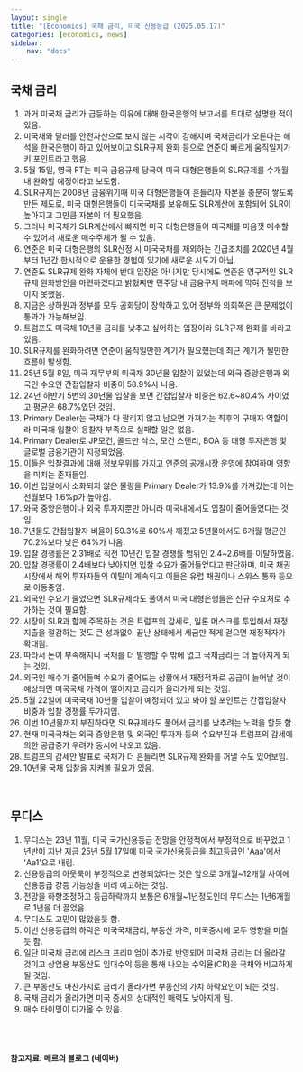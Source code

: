 ```yaml
---
layout: single
title: "[Economics] 국채 금리, 미국 신용등급 (2025.05.17)"
categories: [economics, news]
sidebar:
    nav: "docs"
---
```


## 국채 금리
1. 과거 미국채 금리가 급등하는 이유에 대해 한국은행의 보고서를 토대로 설명한 적이 있음.
1. 미국채와 달러를 안전자산으로 보지 않는 시각이 강해지며 국채금리가 오른다는 해석을 한국은행이 하고 있어보이고 SLR규제 완화 등으로 연준이 빠르게 움직일지가 키 포인트라고 했음.
1. 5월 15일, 영국 FT는 미국 금융규제 당국이 미국 대형은행들의 SLR규제를 수개월 내 완화할 예정이라고 보도함.
1. SLR규제는 2008년 금융위기때 미국 대형은행들이 흔들리자 자본을 충분히 쌓도록 만든 제도로, 미국 대형은행들이 미국국채를 보유해도 SLR계산에 포함되어 SLR이 높아지고 그만큼 자본이 더 필요했음.
1. 그러나 미국채가 SLR계산에서 빠지면 미국 대형은행들이 미국채를 마음껏 매수할 수 있어서 새로운 매수주체가 될 수 있음.
1. 연준은 미국 대형은행의 SLR산정 시 미국국채를 제외하는 긴급조치를 2020년 4월부터 1년간 한시적으로 운용한 경험이 있기에 새로운 시도가 아님.
1. 연준도 SLR규제 완화 자체에 반대 입장은 아니지만 당시에도 연준은 영구적인 SLR 규제 완화방안을 마련하겠다고 밝혔찌만 민주당 내 금융구제 매파에 막혀 진척을 보이지 못했음.
1. 지금은 상하원과 정부를 모두 공화당이 장악하고 있어 정부와 의회쪽은 큰 문제없이 통과가 가능해보임.
1. 트럼프도 미국채 10년물 금리를 낮추고 싶어하는 입장이라 SLR규제 완화를 바라고 있음.
1. SLR규제를 완화하려면 연준이 움직일만한 계기가 필요했는데 최근 계기가 될만한 흐름이 발생함.
1. 25년 5월 8일, 미국 재무부의 미국채 30년물 입찰이 있었는데 외국 중앙은행과 외국인 수요인 간접입찰자 비중이 58.9%사 나옴.
1. 24년 하반기 5번의 30년물 입찰을 보면 간접입찰자 비중은 62.6~80.4% 사이였고 평균은 68.7%였던 것임.
1. Primary Dealer는 국채가 다 팔리지 않고 남으면 가져가는 최후의 구매자 역할이라 미국채 입찰이 응찰자 부족으로 실패할 일은 없음.
1. Primary Dealer로 JP모건, 골드만 삭스, 모건 스탠리, BOA 등 대형 투자은행 및 글로벌 금융기관이 지정되었음.
1. 이들은 입찰결과에 대해 정보우위를 가지고 연준의 공개시장 운영에 참여하며 영향을 미치는 존재들임.
1. 이번 입찰에서 소화되지 않은 물량을 Primary Dealer가 13.9%를 가져갔는데 이는 전월보다 1.6%p가 높아짐.
1. 와국 중앙은행이나 외국 투자자뿐만 아니라 미국내에서도 입찰이 줄어들었다는 것임.
1. 7년물도 간접입찰자 비율이 59.3%로 60%사 깨졌고 5년물에서도 6개월 평균인 70.2%보다 낮은 64%가 나옴.
1. 입찰 경쟁률은 2.31배로 직전 10년간 입찰 경쟁률 범위인 2.4~2.6배를 이탈하였음.
1. 입찰 경쟁률이 2.4배보다 낮아지면 입찰 수요가 줄어들었다고 판단하며, 미국 채권시장에서 해외 투자자들의 이탈이 계속되고 이들은 유럽 채권이나 스위스 통화 등으로 이동중임.
1. 외국인 수요가 줄었으면 SLR규제라도 풀어서 미국 대형은행들은 신규 수요처로 추가하는 것이 필요함.
1. 시장이 SLR과 함께 주목하는 것은 트럼프의 감세로, 일론 머스크를 투입해서 재정지출을 절감하는 것도 큰 성과없이 끝난 상태에서 세금만 적게 걷으면 재정적자가 확대됨.
1. 따라서 돈이 부족해지니 국채를 더 발행할 수 밖에 없고 국채금리는 더 높아지게 되는 것임.
1. 외국인 매수가 줄어들며 수요가 줄어드는 상황에서 재정적자로 공급이 늘어날 것이 예상되면 미국국채 가격이 떨어지고 금리가 올라가게 되는 것임.
1. 5월 22일에 미국국채 10년물 입찰이 예정되어 있고 봐야 할 포인트는 간접입찰자 비중과 입찰 경쟁률 두가지임.
1. 이번 10년물까지 부진하다면 SLR규제라도 풀어서 금리를 낮추려는 노력을 할듯 함.
1. 현재 미국국채는 외국 중앙은행 및 외국인 투자자 등의 수요부진과 트럼프의 감세에 의한 공급증가 우려가 동시에 나오고 있음.
1. 트럼프의 감세안 발표로 국채가 더 흔들리면 SLR규제 완화를 꺼낼 수도 있어보임.
1. 10년물 국채 입찰을 지켜볼 필요가 있음.

<br/>

## 무디스
1. 무디스는 23년 11월, 미국 국가신용등급 전망을 안정적에서 부정적으로 바꾸었고 1년반이 지난 지금 25년 5월 17일에 미국 국가신용등급을 최고등급인 'Aaa'에서 'Aa1'으로 내림.
1. 신용등급의 아웃룩이 부정적으로 변경되었다는 것은 앞으로 3개월~12개월 사이에 신용등급 강등 가능성을 미리 예고하는 것임.
1. 전망을 하향조정하고 등급하락까지 보통은 6개월~1년정도인데 무디스는 1년6개월로 1년을 더 끌었음.
1. 무디스도 고민이 많았을듯 함.
1. 이번 신용등급의 하락은 미국국채금리, 부동산 가격, 미국증시에 모두 영향을 미칠듯 함.
1. 일단 미국채 금리에 리스크 프리미엄이 추가로 반영되어 미국채 금리는 더 올라갈 것이고 상업용 부동산도 임대수익 등을 통해 나오는 수익율(CR)을 국채와 비교하게 될 것임.
1. 큰 부동산도 마찬가지로 금리가 올라가면 부동산의 가치 하락요인이 되는 것임.
1. 국채 금리가 올라가면 미국 증시의 상대적인 매력도 낮아지게 됨.
1. 매수 타이밍이 다가올 수 있음.


<br/>
<br/>

#### 참고자료: 메르의 블로그 (네이버)